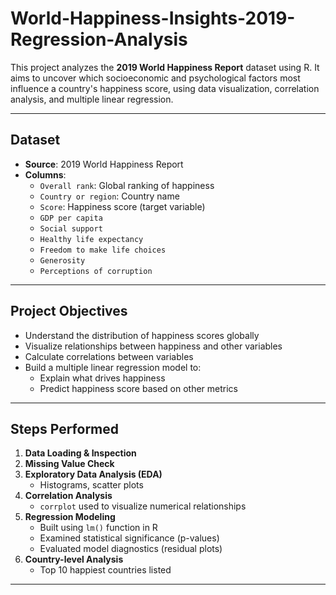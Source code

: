 # World-Happiness-Insights-2019-Regression-Analysis

This project analyzes the **2019 World Happiness Report** dataset using R. It aims to uncover which socioeconomic and psychological factors most influence a country's happiness score, using data visualization, correlation analysis, and multiple linear regression.

---

## Dataset

- **Source**: 2019 World Happiness Report
- **Columns**:
  - `Overall rank`: Global ranking of happiness
  - `Country or region`: Country name
  - `Score`: Happiness score (target variable)
  - `GDP per capita`
  - `Social support`
  - `Healthy life expectancy`
  - `Freedom to make life choices`
  - `Generosity`
  - `Perceptions of corruption`

---

## Project Objectives

- Understand the distribution of happiness scores globally
- Visualize relationships between happiness and other variables
- Calculate correlations between variables
- Build a multiple linear regression model to:
  - Explain what drives happiness
  - Predict happiness score based on other metrics

---

## Steps Performed

1. **Data Loading & Inspection**
2. **Missing Value Check**
3. **Exploratory Data Analysis (EDA)**
   - Histograms, scatter plots
4. **Correlation Analysis**
   - `corrplot` used to visualize numerical relationships
5. **Regression Modeling**
   - Built using `lm()` function in R
   - Examined statistical significance (p-values)
   - Evaluated model diagnostics (residual plots)
6. **Country-level Analysis**
   - Top 10 happiest countries listed

---
